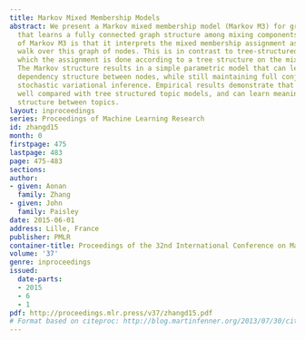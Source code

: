 ```yaml
---
title: Markov Mixed Membership Models
abstract: We present a Markov mixed membership model (Markov M3) for grouped data
  that learns a fully connected graph structure among mixing components. A key feature
  of Markov M3 is that it interprets the mixed membership assignment as a Markov random
  walk over this graph of nodes. This is in contrast to tree-structured models in
  which the assignment is done according to a tree structure on the mixing components.
  The Markov structure results in a simple parametric model that can learn a complex
  dependency structure between nodes, while still maintaining full conjugacy for closed-form
  stochastic variational inference. Empirical results demonstrate that Markov M3 performs
  well compared with tree structured topic models, and can learn meaningful dependency
  structure between topics.
layout: inproceedings
series: Proceedings of Machine Learning Research
id: zhangd15
month: 0
firstpage: 475
lastpage: 483
page: 475-483
sections: 
author:
- given: Aonan
  family: Zhang
- given: John
  family: Paisley
date: 2015-06-01
address: Lille, France
publisher: PMLR
container-title: Proceedings of the 32nd International Conference on Machine Learning
volume: '37'
genre: inproceedings
issued:
  date-parts:
  - 2015
  - 6
  - 1
pdf: http://proceedings.mlr.press/v37/zhangd15.pdf
# Format based on citeproc: http://blog.martinfenner.org/2013/07/30/citeproc-yaml-for-bibliographies/
---
```


